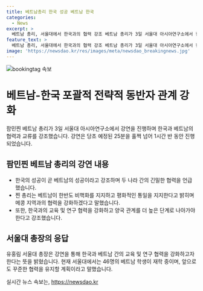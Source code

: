 ```yaml
---
title: 베트남총리 한국 성공 베트남 한국
categories:
  - News
excerpt: >
  베트남 총리, 서울대에서 한국과의 협력 강조 베트남 총리가 3일 서울대 아시아연구소에서 한국과의 협력을 강조하는 강연을 진행했다. 25분 예정이었던 강연은 1시간 30분으로 연장되며, 한국과 베트남의 관계를 더 끌어올려야 한다는 메시지를 전했다. 한국 총장은 앞으로도 교육 및 연구 협력을 강화할 것이라고 응답했다. 클릭하여 베트남과 한국의 더 깊은 협력에 대한 내용을 확인하세요.
feature_text: >
  베트남 총리, 서울대에서 한국과의 협력 강조 베트남 총리가 3일 서울대 아시아연구소에서 한국과의 협력을 강조하는 강연을 진행했다. 25분 예정이었던 강연은 1시간 30분으로 연장되며, 한국과 베트남의 관계를 더 끌어올려야 한다는 메시지를 전했다. 한국 총장은 앞으로도 교육 및 연구 협력을 강화할 것이라고 응답했다. 클릭하여 베트남과 한국의 더 깊은 협력에 대한 내용을 확인하세요.
image: 'https://newsdao.kr/res/images/meta/newsdao_breakingnews.jpg'
---
```


<p><img src="https://newsdao.kr/res/images/meta/newsdao_breakingnews.jpg" alt="bookingtag 속보" /></p>

<h1>베트남-한국 포괄적 전략적 동반자 관계 강화</h1>

<p data-ke-size="size16">팜민찐 베트남 총리가 3일 서울대 아시아연구소에서 강연을 진행하며 한국과 베트남의 협력과 교류를 강조했습니다. 강연은 당초 예정된 25분을 훌쩍 넘어 1시간 반 동안 진행되었습니다.</p>

<h2>팜민찐 베트남 총리의 강연 내용</h2>

<ul>
  <li>한국의 성공이 곧 베트남의 성공이라고 강조하며 두 나라 간의 긴밀한 협력을 언급했습니다.</li>
  <li>찐 총리는 베트남이 한반도 비핵화를 지지하고 평화적인 통일을 지지한다고 밝히며 메콩 지역과의 협력을 강화하겠다고 말했습니다.</li>
  <li>또한, 한국과의 교육 및 연구 협력을 강화하고 양국 관계를 더 높은 단계로 나아가야 한다고 강조했습니다.</li>
</ul>

<h2>서울대 총장의 응답</h2>

<p data-ke-size="size16">유홍림 서울대 총장은 강연을 통해 한국과 베트남 간의 교육 및 연구 협력을 강화하고자 한다는 뜻을 밝혔습니다. 현재 서울대에서는 46명의 베트남 학생이 재학 중이며, 앞으로도 꾸준한 협력을 유지할 계획이라고 말했습니다.</p>
실시간 뉴스 속보는, <a href="https://newsdao.kr" rel="dofollow">https://newsdao.kr</a>



